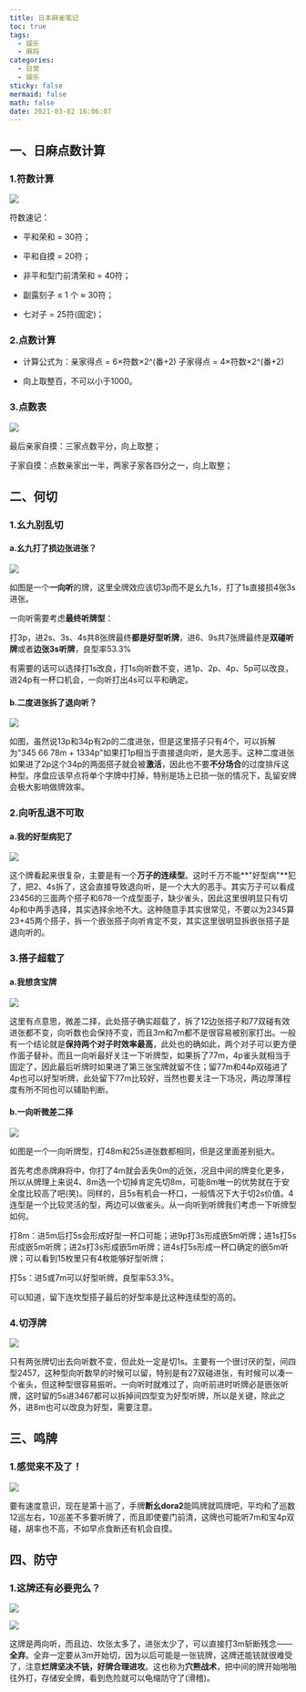 ```yaml
---
title: 日本麻雀笔记
toc: true
tags:
  - 娱乐
  - 麻将
categories:
  - 日常
  - 娱乐
sticky: false
mermaid: false
math: false
date: 2021-03-02 16:06:07
---
```


## 一、日麻点数计算

### 1.符数计算

![](/2021/03/02/日本麻雀笔记/符数表.png)

符数速记：

- 平和荣和 = 30符；

- 平和自摸 = 20符；


- 非平和型门前清荣和 = 40符；


- 副露刻子 ≤ 1 个 ≈ 30符；

- 七对子 = 25符(固定)；

### 2.点数计算

- 计算公式为：亲家得点 = 6×符数×2^(番+2)   子家得点 = 4×符数×2^(番+2)


- 向上取整百，不可以小于1000。


### 3.点数表

![](/2021/03/02/日本麻雀笔记/点数表.png)

最后亲家自摸：三家点数平分，向上取整；

子家自摸：点数亲家出一半，两家子家各四分之一，向上取整；

## 二、何切

### 1.幺九别乱切

#### a.幺九打了损边张进张？

![](/2021/03/02/日本麻雀笔记/幺九别乱切01.png)

如图是一个**一向听**的牌，这里全牌效应该切3p而不是幺九1s，打了1s直接损4张3s进张。

一向听需要考虑**最终听牌型**：

打3p，进2s、3s、4s共8张牌最终**都是好型听牌**，进6、9s共7张牌最终是**双碰听牌**或者**边张3s听牌**，良型率53.3%

有需要的话可以选择打1s改良，打1s向听数不变，进1p、2p、4p、5p可以改良，进24p有一杯口机会，一向听打出4s可以平和确定。

#### b.二度进张拆了退向听？

![](/2021/03/02/日本麻雀笔记/幺九别乱切02.png)

如图，虽然说13p和34p有2p的二度进张，但是这里搭子只有4个，可以拆解为"345 66 78m + 1334p"如果打1p相当于直接退向听，是大恶手。这种二度进张如果进了2p这个34p的两面搭子就会被**激活**，因此也不要**不分场合**的过度排斥这种型。序盘应该早点将单个字牌中打掉，特别是场上已损一张的情况下，乱留安牌会极大影响做牌效率。

### 2.向听乱退不可取

#### a.我的好型病犯了

![](/2021/03/02/日本麻雀笔记/好型病01.png)

这个牌看起来很复杂，主要是有一个**万子的连续型**。这时千万不能**"好型病"**犯了，把2、4s拆了，这会直接导致退向听，是一个大大的恶手。其实万子可以看成23456的三面两个搭子和678一个成型面子，缺少雀头，因此这里很明显只有切4p和中两手选择，其实选择余地不大。这种随意手其实很常见，不要以为2345算23+45两个搭子，拆一个嵌张搭子向听肯定不变，其实这里很明显拆嵌张搭子是退向听的。

### 3.搭子超载了

#### a.我想贪宝牌

![](/2021/03/02/日本麻雀笔记/我想贪宝牌.png)

这里有点意思，微差二择，此处搭子确实超载了，拆了12边张搭子和77双碰有效进张都不变，向听数也会保持不变，而且3m和7m都不是很容易被别家打出。一般有一个结论就是**保持两个对子时效率最高**，此处也的确如此，两个对子可以更方便作面子替补。而且一向听最好关注一下听牌型，如果拆了77m，4p雀头就相当于固定了，因此最后听牌时如果进了第三张宝牌就留不住；留77m和44p双碰进了4p也可以好型听牌，此处留下77m比较好，当然也要关注一下场况，两边厚薄程度有所不同也可以辅助判断。

#### b.一向听微差二择

![](/2021/03/02/日本麻雀笔记/一向听微差二择.png)

如图是一个一向听牌型，打48m和25s进张数都相同，但是这里面差别挺大。

首先考虑赤牌麻将中，你打了4m就会丢失0m的近张，况且中间的牌变化更多，所以从牌理上来说4、8m选一个切掉肯定先切8m，可能8m唯一的优势就在于安全度比较高了吧(笑)。同样的，且5s有机会一杯口，一般情况下大于切2s价值。4连型是一个比较灵活的型，两边可以做雀头。从一向听到听牌我们考虑一下听牌型如何。

打8m：进5m后打5s会形成好型一杯口可能；进9p打3s形成嵌5m听牌；进1s打5s形成嵌5m听牌；进2s打3s形成嵌5m听牌；进4s打5s形成一杯口确定的嵌5m听牌；可以看到15枚里只有4枚能够好型听牌；

打5s：进5或7m可以好型听牌，良型率53.3%。

可以知道，留下连坎型搭子最后的好型率是比这种连续型的高的。

### 4.切浮牌

![](/2021/03/02/日本麻雀笔记/切浮牌01.png)

只有两张牌切出去向听数不变，但此处一定是切1s。主要有一个很讨厌的型，间四型2457，这种型向听数早的时候可以留，特别是有27双碰进张，有时候可以凑一个雀头，但这种型很容易振听。一向听时就难过了，向听前进时听牌必是嵌张听牌，这时留的5s进3467都可以拆掉间四型变为好型听牌，所以是关键，除此之外，进8m也可以改良为好型，需要注意。

## 三、鸣牌

### 1.感觉来不及了！

![](/2021/03/02/日本麻雀笔记/鸣牌食断01.jpg)

要有速度意识，现在是第十巡了，手牌**断幺dora2**能鸣牌就鸣牌吧，平均和了巡数12巡左右，10巡差不多要听牌了，而且即使要门前清，这牌也可能听7m和宝4p双碰，胡率也不高，不如早点食断还有机会自摸。

## 四、防守

### 1.这牌还有必要兜么？

![](/2021/03/02/日本麻雀笔记/这牌还有必要兜么.jpg)

![](/2021/03/02/日本麻雀笔记/这牌还有必要兜么.png)

这牌是两向听，而且边、坎张太多了，进张太少了，可以直接打3m斩断残念——**全弃**。全弃一定要从3m开始切，因为以后可能是一张铳牌，这牌还能铳就很难受了，注意**烂牌坚决不铳，好牌合理进攻**。这也称为**穴熊战术**，把中间的牌开始啪啪往外打，存储安全牌，看到危险就可以龟缩防守了(滑稽)。

